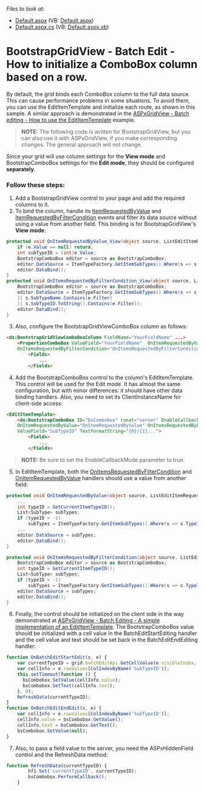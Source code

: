 <!-- default file list -->
*Files to look at*:

* [Default.aspx](./CS/WebSite/Default.aspx) (VB: [Default.aspx](./VB/WebSite/Default.aspx))
* [Default.aspx.cs](./CS/WebSite/Default.aspx.cs) (VB: [Default.aspx.vb](./VB/WebSite/Default.aspx.vb))
<!-- default file list end -->
# BootstrapGridView  - Batch Edit - How to initialize a ComboBox column based on a row.

By default, the grid binds each ComboBox column to the full data source. This can cause performance problems in some situations. To avoid them, you can use the EditItemTemplate and initialize each route, as shown in this sample. A similar approach is demonstrated in the [ASPxGridView - Batch editing - How to use the EditItemTemplate](https://www.devexpress.com/Support/Center/Question/Details/T618940/aspxgridview-batch-editing-how-to-use-edititemtemplate) example. 

><b>NOTE:</b> The following code is written for BootstrapGridView, but you can also use it with ASPxGridView, if you make corresponding changes. The general approach will not change.

Since your grid will use column settings for the **View mode** and BootstrapComboBox settings for the **Edit mode**, they should be configured **separately**.

### Follow these steps: 

1. Add a BootstrapGridView control to your page and add the required columns to it.
2. To bind the column, handle its [ItemRequestedByValue][1] and [ItemRequestedByFilterCondition][2] events and filter its data source without using a value from another field. This binding is for BootstrapGridView's **View mode**:

```csharp
protected void OnItemRequestedByValue_View(object source, ListEditItemRequestedByValueEventArgs e) {
    if (e.Value == null) return;
    int subTypeID = (int)e.Value;
    BootstrapComboBox editor = source as BootstrapComboBox;
    editor.DataSource = ItemTypeFactory.GetItemSubTypes().Where(s => s.SubTypeID == subTypeID);
    editor.DataBind();
}
protected void OnItemsRequestedByFilterCondition_View(object source, ListEditItemsRequestedByFilterConditionEventArgs e) {
    BootstrapComboBox editor = source as BootstrapComboBox;
    editor.DataSource = ItemTypeFactory.GetItemSubTypes().Where(s => s.SubTypeDescription.Contains(e.Filter)
    || s.SubTypeName.Contains(e.Filter)
    || s.SubTypeID.ToString().Contains(e.Filter));
    editor.DataBind();
}
```

3. Also, configure the BootstrapGridViewComboBox column as follows:

```aspx
<dx:BootstrapGridViewComboBoxColumn FieldName="YourFieldName" ...>
    <PropertiesComboBox ValueField="YourFieldName"	OnItemRequestedByValue="OnItemRequestedByValue_View"
    OnItemsRequestedByFilterCondition="OnItemsRequestedByFilterCondition_View" TextFormatString="{0}|{1}...">
        <Fields>
            ...                            
        </Fields>
```
4. Add the BootstrapComboBox control to the column's EditItemTemplate. This control will be used for the Edit mode. It has almost the same configuration, but with minor differences: it should have other data binding handlers. Also, you need to set its ClientInstanceName for client-side access:

```aspx
<EditItemTemplate>
    <dx:BootstrapComboBox ID="bsCombobox" runat="server" EnableCallbackMode="true" ClientInstanceName="bsCombobox"
    OnItemRequestedByValue="OnItemRequestedByValue" OnItemsRequestedByFilterCondition="OnItemsRequestedByFilterCondition"
    ValueField="SubTypeID" TextFormatString="{0}|{1}...">
        <Fields>
            ...
        </Fields>
```
><b>NOTE:</b> Be sure to set the EnableCallbackMode parameter to true.

5. In EditItemTemplate, both the [OnItemsRequestedByFilterCondition][2] and [OnItemRequestedByValue][1] handlers should use a value from another field:
```csharp
protected void OnItemRequestedByValue(object source, ListEditItemRequestedByValueEventArgs e) {
    ...
    int typeID = GetCurrentItemTypeID();
    List<SubType> subTypes;
    if (typeID > -1)
        subTypes = ItemTypeFactory.GetItemSubTypes().Where(s => s.TypeID == typeID && s.SubTypeID.ToString() == id).ToList();
    ...
    editor.DataSource = subTypes;
    editor.DataBind();
}

protected void OnItemsRequestedByFilterCondition(object source, ListEditItemsRequestedByFilterConditionEventArgs e) {
    BootstrapComboBox editor = source as BootstrapComboBox;
    int typeID = GetCurrentItemTypeID();
    List<SubType> subTypes;
    if (typeID > -1)
        subTypes = ItemTypeFactory.GetItemSubTypes().Where(s => s.TypeID == typeID && (s.SubTypeDescription.Contains(e.Filter) ...
    editor.DataSource = subTypes;
    editor.DataBind();
}
```

6. Finally, the control should be initialized on the client side in the way demonstrated at [ASPxGridView - Batch Editing - A simple implementation of an EditItemTemplate](https://www.devexpress.com/Support/Center/p/T115096.aspx). The BootstrapComboBox value should be initialized with a cell value in the BatchEditStartEditing handler and the cell value and text should be set back in the BatchEditEndEditing handler:
```javascript
function OnBatchEditStartEdit(s, e) {
    var currentTypeID = grid.batchEditApi.GetCellValue(e.visibleIndex, 'TypeID');
    var cellInfo = e.rowValues[ColIndexByName('SubTypeID')];
    this.setTimeout(function () {
      bsCombobox.SetValue(cellInfo.value);
      bsCombobox.SetText(cellInfo.text);
    }, 0);
    RefreshData(currentTypeID);
}
function OnBatchEditEndEdit(s, e) {
    var cellInfo = e.rowValues[ColIndexByName('SubTypeID')];
    cellInfo.value = bsCombobox.GetValue();
    cellInfo.text = bsCombobox.GetText();
    bsCombobox.SetValue(null);
}
```
7. Also, to pass a field value to the server, you need the ASPxHiddenField control and the RefreshData method:

```javascript
function RefreshData(currentTypeID) {
		hf1.Set('currentTypeID', currentTypeID);
		bsCombobox.PerformCallback();
	}
```
[1]: https://documentation.devexpress.com/AspNet/DevExpress.Web.ASPxComboBox.ItemRequestedByValue.event
[2]: https://documentation.devexpress.com/AspNet/DevExpress.Web.ASPxComboBox.ItemsRequestedByFilterCondition.event

